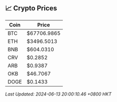 ## 📈 Crypto Prices

| Coin | Price |
| ---- | ----- |
| BTC | $67706.9865 |
| ETH | $3496.5013 |
| BNB | $604.0310 |
| CRV | $0.2852 |
| ARB | $0.9387 |
| OKB | $46.7067 |
| DOGE | $0.1433 |

_Last Updated: 2024-06-13 20:00:10.46 +0800 HKT_